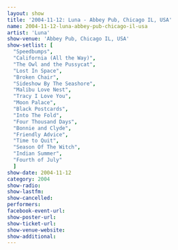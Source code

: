 ```yaml
---
layout: show
title: '2004-11-12: Luna - Abbey Pub, Chicago IL, USA'
name: 2004-11-12-luna-abbey-pub-chicago-il-usa
artist: 'Luna'
show-venue: 'Abbey Pub, Chicago IL, USA'
show-setlist: [
  "Speedbumps",
  "California (All the Way)",
  "The Owl and the Pussycat",
  "Lost In Space",
  "Broken Chair",
  "Sideshow By The Seashore",
  "Malibu Love Nest",
  "Tracy I Love You",
  "Moon Palace",
  "Black Postcards",
  "Into The Fold",
  "Four Thousand Days",
  "Bonnie and Clyde",
  "Friendly Advice",
  "Time to Quit",
  "Season Of The Witch",
  "Indian Summer",
  "Fourth of July"
  ]
show-date: 2004-11-12
category: 2004
show-radio: 
show-lastfm: 
show-cancelled: 
performers: 
facebook-event-url: 
show-poster-url: 
show-ticket-url: 
show-venue-website: 
show-additional: 
---
```


